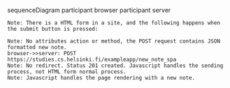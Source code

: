 sequenceDiagram
participant browser
participant server

    Note: There is a HTML form in a site, and the following happens when the submit button is pressed:

    Note: No attributes action or method, the POST request contains JSON formatted new note.
    browser->>server: POST https://studies.cs.helsinki.fi/exampleapp/new_note_spa
    Note: No redirect. Status 201 created. Javascript handles the sending process, not HTML form normal process.
    Note: Javascript handles the page rendering with a new note.
